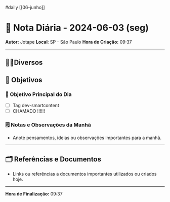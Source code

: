 #daily
[[06-junho]]
# 📅 Nota Diária - 2024-06-03 (seg)

**Autor:** Jotape
**Local**: SP - São Paulo
**Hora de Criação:** 09:37

---
## 🤝🏻Diversos

## 🌄 Objetivos
### 🎯 Objetivo Principal do Dia
- [ ] Tag dev-smartcontent 
- [ ] CHAMADO !!!!!!

### 🗒️ Notas e Observações da Manhã
- Anote pensamentos, ideias ou observações importantes para a manhã.
---
## 🗂️ Referências e Documentos
- Links ou referências a documentos importantes utilizados ou criados hoje.

---

**Hora de Finalização:** 09:37
